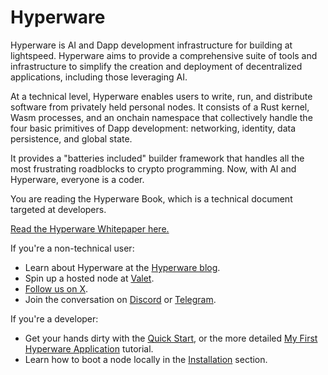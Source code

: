 # Hyperware

Hyperware is AI and Dapp development infrastructure for building at lightspeed.
Hyperware aims to provide a comprehensive suite of tools and infrastructure to simplify the creation and deployment of decentralized applications, including those leveraging AI.

At a technical level, Hyperware enables users to write, run, and distribute software from privately held personal nodes.
It consists of a Rust kernel, Wasm processes, and an onchain namespace that collectively handle the four basic primitives of Dapp development: networking, identity, data persistence, and global state.

It provides a "batteries included" builder framework that handles all the most frustrating roadblocks to crypto programming.
Now, with AI and Hyperware, everyone is a coder.

You are reading the Hyperware Book, which is a technical document targeted at developers.

[Read the Hyperware Whitepaper here.](https://whitepaper.hyperware.ai)

If you're a non-technical user:

- Learn about Hyperware at the [Hyperware blog](https://hyperware.ai/blog).
- Spin up a hosted node at [Valet](https://valet.hyperware.ai).
- [Follow us on X](https://x.com/intent/follow?screen_name=hyperware_ai).
- Join the conversation on [Discord](https://discord.com/invite/KaPXX7SFTD) or [Telegram](https://t.me/hyperware_ai).

If you're a developer:

- Get your hands dirty with the [Quick Start](./getting_started/quick_start.md), or the more detailed [My First Hyperware Application](./my_first_app/build_and_deploy_an_app.md) tutorial.
- Learn how to boot a node locally in the [Installation](./getting_started/install.md) section.
